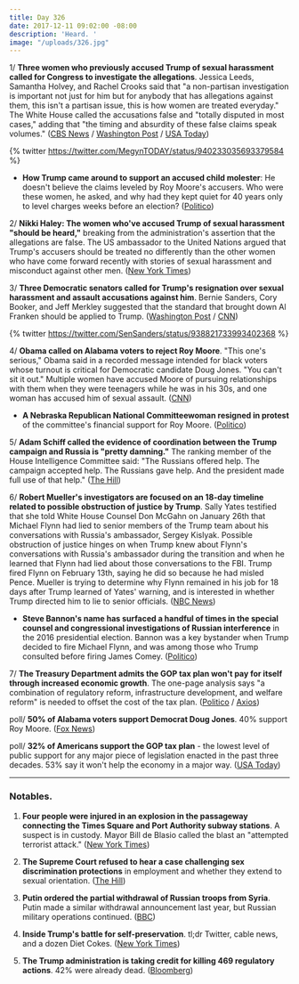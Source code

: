 ```yaml
---
title: Day 326
date: 2017-12-11 09:02:00 -08:00
description: 'Heard. '
image: "/uploads/326.jpg"
---
```


1/ **Three women who previously accused Trump of sexual harassment called for Congress to investigate the allegations**. Jessica Leeds, Samantha Holvey, and Rachel Crooks said that "a non-partisan investigation is important not just for him but for anybody that has allegations against them, this isn't a partisan issue, this is how women are treated everyday." The White House called the accusations false and "totally disputed in most cases," adding that "the timing and absurdity of these false claims speak volumes." ([CBS News](https://www.cbsnews.com/news/trump-accusers-press-conference-sexual-misconduct-post-megyn-kelly-interview-live-stream/) / [Washington Post](https://www.washingtonpost.com/news/post-politics/wp/2017/12/11/trump-accusers-say-it-was-heartbreaking-to-see-him-elected-despite-sexual-misconduct-allegations/) / [USA Today](https://www.usatoday.com/story/news/2017/12/11/trump-sexual-misconduct-accusers-megyn-kelly-today/939683001/))

{% twitter https://twitter.com/MegynTODAY/status/940233035693379584 %}

* **How Trump came around to support an accused child molester**: He doesn't believe the claims leveled by Roy Moore's accusers. Who were these women, he asked, and why had they kept quiet for 40 years only to level charges weeks before an election? ([Politico](https://www.politico.com/story/2017/12/11/roy-moore-trump-republicans-288769))

2/ **Nikki Haley: The women who've accused Trump of sexual harassment "should be heard,"** breaking from the administration's assertion that the allegations are false. The US ambassador to the United Nations argued that Trump's accusers should be treated no differently than the other women who have come forward recently with stories of sexual harassment and misconduct against other men. ([New York Times](https://www.nytimes.com/2017/12/10/us/politics/nikki-haley-trump-women-sexual-misconduct.html))

3/ **Three Democratic senators called for Trump's resignation over sexual harassment and assault accusations against him**. Bernie Sanders, Cory Booker, and Jeff Merkley suggested that the standard that brought down Al Franken should be applied to Trump. ([Washington Post](https://www.washingtonpost.com/news/post-politics/wp/2017/12/10/in-frankens-wake-three-senators-call-on-president-trump-to-resign/) / [CNN](https://www.cnn.com/2017/12/11/politics/booker-merkley-trump-resignation/))

{% twitter https://twitter.com/SenSanders/status/938821733993402368 %}

4/ **Obama called on Alabama voters to reject Roy Moore**. "This one's serious," Obama said in a recorded message intended for black voters whose turnout is critical for Democratic candidate Doug Jones. "You can't sit it out." Multiple women have accused Moore of pursuing relationships with them when they were teenagers while he was in his 30s, and one woman has accused him of sexual assault. ([CNN](https://www.cnn.com/2017/12/11/politics/barack-obama-alabama-senate/index.html))

* **A Nebraska Republican National Committeewoman resigned in protest** of the committee's financial support for Roy Moore. ([Politico](https://www.politico.com/story/2017/12/11/nebraska-rnc-official-resigns-roy-moore-support-289308))

5/ **Adam Schiff called the evidence of coordination between the Trump campaign and Russia is "pretty damning."** The ranking member of the House Intelligence Committee said: "The Russians offered help. The campaign accepted help. The Russians gave help. And the president made full use of that help." ([The Hill](http://thehill.com/homenews/senate/364177-schiff-evidence-of-coordination-between-trump-campaign-and-russia-pretty))

6/ **Robert Mueller's investigators are focused on an 18-day timeline related to possible obstruction of justice by Trump**. Sally Yates testified that she told White House Counsel Don McGahn on January 26th that Michael Flynn had lied to senior members of the Trump team about his conversations with Russia's ambassador, Sergey Kislyak. Possible obstruction of justice hinges on when Trump knew about Flynn's conversations with Russia's ambassador during the transition and when he learned that Flynn had lied about those conversations to the FBI. Trump fired Flynn on February 13th, saying he did so because he had misled Pence. Mueller is trying to determine why Flynn remained in his job for 18 days after Trump learned of Yates' warning, and is interested in whether Trump directed him to lie to senior officials. ([NBC News](https://www.nbcnews.com/news/us-news/18-crucial-days-what-did-president-know-when-did-he-n828261))

* **Steve Bannon's name has surfaced a handful of times in the special counsel and congressional investigations of Russian interference** in the 2016 presidential election. Bannon was a key bystander when Trump decided to fire Michael Flynn, and was among those who Trump consulted before firing James Comey. ([Politico](https://www.politico.com/story/2017/12/11/bannon-trump-russia-probe-288862))

7/ **The Treasury Department admits the GOP tax plan won't pay for itself through increased economic growth**. The one-page analysis says "a combination of regulatory reform, infrastructure development, and welfare reform" is needed to offset the  cost of the tax plan. ([Politico](https://www.politico.com/story/2017/12/11/treasury-tax-cuts-republican-plan-217504) / [Axios](https://www.axios.com/treasury-finally-releases-tax-plan-analysis-but-only-one-page-2516633351.html))

poll/ **50% of Alabama voters support Democrat Doug Jones**. 40% support Roy Moore. ([Fox News](http://www.foxnews.com/politics/2017/12/11/fox-news-poll-enthused-democrats-give-jones-lead-over-moore-in-alabama.html))

poll/ **32% of Americans support the GOP tax plan** - the lowest level of public support for any major piece of legislation enacted in the past three decades. 53% say it won't help the economy in a major way. ([USA Today](https://www.usatoday.com/story/news/2017/12/10/poll-most-americans-doubt-gop-bill-cut-their-taxes-boost-economy/938355001/))

---

### Notables.

1. **Four people were injured in an explosion in the passageway connecting the Times Square and Port Authority subway stations**. A suspect is in custody. Mayor Bill de Blasio called the blast an "attempted terrorist attack." ([New York Times](https://www.nytimes.com/2017/12/11/nyregion/explosion-times-square.html))

2. **The Supreme Court refused to hear a case challenging sex discrimination protections** in employment and whether they extend to sexual orientation. ([The Hill](http://thehill.com/regulation/court-battles/364243-supreme-court-refuses-to-hear-lgbt-workplace-discrimination-case))

3. **Putin ordered the partial withdrawal of Russian troops from Syria**. Putin made a similar withdrawal announcement last year, but Russian military operations continued. ([BBC](http://www.bbc.com/news/world-middle-east-42307365))

4. **Inside Trump's battle for self-preservation**. tl;dr Twitter, cable news, and a dozen Diet Cokes. ([New York Times](https://www.nytimes.com/2017/12/09/us/politics/donald-trump-president.html))

5. **The Trump administration is taking credit for killing 469 regulatory actions**. 42% were already dead. ([Bloomberg](https://www.bloomberg.com/news/features/2017-12-11/trump-takes-credit-for-killing-hundreds-of-regulations-that-were-already-dead))